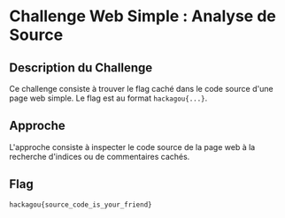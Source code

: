 # Challenge Web Simple : Analyse de Source

## Description du Challenge

Ce challenge consiste à trouver le flag caché dans le code source d'une page web simple. Le flag est au format `hackagou{...}`.

## Approche

L'approche consiste à inspecter le code source de la page web à la recherche d'indices ou de commentaires cachés.

## Flag

`hackagou{source_code_is_your_friend}`